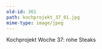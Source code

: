 ```yaml
---
old-id: 361
path: kochprojekt_37_01.jpg
mime-type: image/jpeg
---
```

Kochprojekt Woche 37:
rohe Steaks
